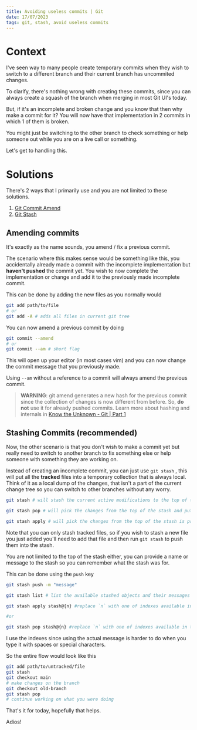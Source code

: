 ```yaml
---
title: Avoiding useless commits | Git
date: 17/07/2023
tags: git, stash, avoid useless commits
---
```


# Context

I've seen way to many people create temporary commits when they wish to switch
to a different branch and their current branch has uncommited changes.

To clarify, there's nothing wrong with creating these commits, since you can
always create a squash of the branch when merging in most Git UI's today.

But, if it's an incomplete and broken change and you know that then why make a
commit for it? You will now have that implementation in 2 commits in which 1 of
them is broken.

You might just be switching to the other branch to check something or help
someone out while you are on a live call or something.

Let's get to handling this.

# Solutions

There's 2 ways that I primarily use and you are not limited to these solutions.

1. [Git Commit Amend](#amending-commits)
2. [Git Stash](#stashing-commits-recommended)

## Amending commits

It's exactly as the name sounds, you amend / fix a previous commit.

The scenario where this makes sense would be something like this, you
accidentally already made a commit with the incomplete implementation but
**haven't pushed** the commit yet. You wish to now complete the implementation
or change and add it to the previously made incomplete commit.

This can be done by adding the new files as you normally would

```sh
git add path/to/file
# or
git add -A # adds all files in current git tree
```

You can now amend a previous commit by doing

```sh
git commit --amend
# or
git commit --am # short flag
```

This will open up your editor (in most cases vim) and you can now change the
commit message that you previously made.

Using `--am` without a reference to a commit will always amend the previous
commit.

> **WARNING**: git amend generates a new hash for the previous commit since the
> collection of changes is now different from before. So, **do not** use it for
> already pushed commits. Learn more about hashing and internals in
> [Know the Unknown - Git | Part 1](/know-the-unknown-git-1)

## Stashing Commits (recommended)

Now, the other scenario is that you don't wish to make a commit yet but really
need to switch to another branch to fix something else or help someone with
something they are working on.

Instead of creating an incomplete commit, you can just use `git stash` , this
will put all the **tracked** files into a temporary collection that is always
local. Think of it as a local dump of the changes, that isn't a part of the
current change tree so you can switch to other branches without any worry.

```sh
git stash # will stash the current active modifications to the top of the stash

git stash pop # will pick the changes from the top of the stash and put them back in the changes tree and will throw it away

git stash apply # will pick the changes from the top of the stash is provided, it'll pick that instead but not throw it away , so you can reuse the same set of changes again and again if needed
```

Note that you can only stash tracked files, so if you wish to stash a new file
you just added you'll need to add that file and then run `git stash` to push
them into the stash.

You are not limited to the top of the stash either, you can provide a name or
message to the stash so you can remember what the stash was for.

This can be done using the `push` key

```sh
git stash push -m "message"

git stash list # list the available stashed objects and their messages

git stash apply stash@{n} #replace `n` with one of indexes available in the

#or

git stash pop stash@{n} #replace `n` with one of indexes available in the stash
```

I use the indexes since using the actual message is harder to do when you type
it with spaces or special characters.

So the entire flow would look like this

```sh
git add path/to/untracked/file
git stash
git checkout main
# make changes on the branch
git checkout old-branch
git stash pop
# continue working on what you were doing
```

That's it for today, hopefully that helps.

Adios!
